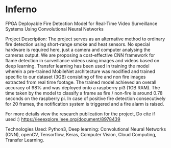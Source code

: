 # Inferno
FPGA Deployable Fire Detection Model for Real-Time Video Surveillance Systems Using Convolutional Neural Networks


Project Description: The project serves as an alternative method to ordinary fire detection
using short-range smoke and heat sensors. No special hardware is required here, just a camera
and computer analysing the cameras output. We are proposing a cost-effective CNN
framework for flame detection in surveillance videos using images and videos based on deep
learning. Transfer learning has been used in training the model wherein a pre-trained
MobileNet architecture was modified and trained specific to our dataset (3GB) consisting of
fire and non fire images extracted from real time footage. The trained model achieved an
overall accuracy of 98% and was deployed onto a raspberry pi3 (1GB RAM). The time taken
by the model to classify a frame as fire / non-fire is around 0.78 seconds on the raspberry pi.
In case of positive fire detection consecutively for 20 frames, the notification system is
triggered and a fire alarm is raised.

For more details view the research publication for the project, Do cite if used :)
https://ieeexplore.ieee.org/document/8978439

Technologies Used: Python3, Deep learning: Convolutional Neural Networks (CNN),
openCV, Tensorflow, Keras, Computer Vision, Cloud Computing, Transfer Learning.
